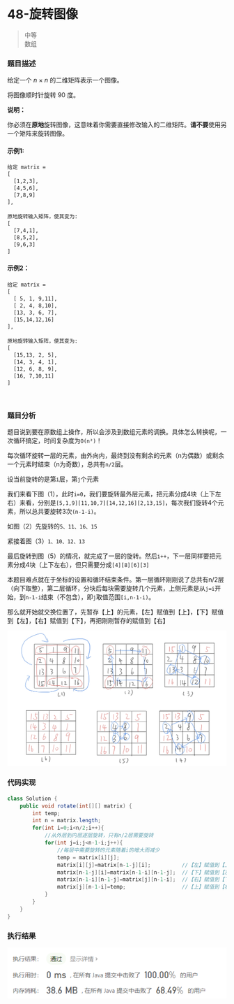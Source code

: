 # 48-旋转图像

> 中等  
> 数组

### 题目描述

给定一个 *n* × *n* 的二维矩阵表示一个图像。

将图像顺时针旋转 90 度。

**说明：**

你必须在**原地**旋转图像，这意味着你需要直接修改输入的二维矩阵。**请不要**使用另一个矩阵来旋转图像。

#### 示例1:

```
给定 matrix = 
[
  [1,2,3],
  [4,5,6],
  [7,8,9]
],

原地旋转输入矩阵，使其变为:
[
  [7,4,1],
  [8,5,2],
  [9,6,3]
]
```

#### 示例2：

```
给定 matrix =
[
  [ 5, 1, 9,11],
  [ 2, 4, 8,10],
  [13, 3, 6, 7],
  [15,14,12,16]
], 

原地旋转输入矩阵，使其变为:
[
  [15,13, 2, 5],
  [14, 3, 4, 1],
  [12, 6, 8, 9],
  [16, 7,10,11]
]
```

</br>

### 题目分析

题目说到要在原数组上操作，所以会涉及到数组元素的调换。具体怎么转换呢，一次循环搞定，时间复杂度为`O(n²)`！

每次循环旋转一层的元素，由外向内，最终到没有剩余的元素（n为偶数）或剩余一个元素时结束（n为奇数），总共有`n/2`层。

设当前旋转的是第`i`层，第`j`个元素

我们来看下图（1），此时`i=0`，我们要旋转最外层元素，把元素分成4块（上下左右）来看，分别是`[5,1,9][11,10,7][14,12,16][2,13,15]`，每次我们旋转4个元素，所以总共要旋转3次`(n-1-i)`。

如图（2）先旋转的`5、11、16、15`

紧接着图（3）`1、10、12、13`

最后旋转到图（5）的情况，就完成了一层的旋转。然后`i++`，下一层同样要把元素分成4块（上下左右），但只需要分成`[4][8][6][3]`

本题目难点就在于坐标的设置和循环结束条件。第一层循环刚刚说了总共有n/2层（向下取整），第二层循环，分块后每块需要旋转几个元素，上侧元素是从`j=i`开始，到`n-1-i`结束（不包含），即`j`取值范围`[i,n-1-i)`。

那么就开始就交换位置了，先暂存【上】的元素，【左】赋值到【上】，【下】赋值到【左】，【右】赋值到【下】，再把刚刚暂存的赋值到【右】

![pic](https://github.com/hinkleung/leetcode/blob/main/problems/48-旋转图像/48-pic.jpg)

### 代码实现

```java
class Solution {
    public void rotate(int[][] matrix) {
        int temp;
        int n = matrix.length;
        for(int i=0;i<n/2;i++){
            //从外层到内层逐层旋转，只有n/2层需要旋转
            for(int j=i;j<n-1-i;j++){
                //每层中需要旋转的元素随着i的增大而减少
                temp = matrix[i][j];
                matrix[i][j]=matrix[n-1-j][i];			//【左】赋值到【上】
                matrix[n-1-j][i]=matrix[n-1-i][n-1-j];	//【下】赋值到【左】
                matrix[n-1-i][n-1-j]=matrix[j][n-1-i];	//【右】赋值到【下】
                matrix[j][n-1-i]=temp;					//【上】赋值到【右】
            }    
        }
    }
}
```

### 执行结果

![pic](https://github.com/hinkleung/leetcode/blob/main/problems/48-旋转图像/48-result.png)

</br>